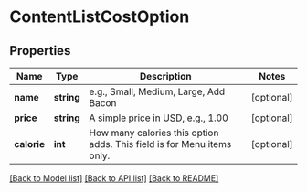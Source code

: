 # ContentListCostOption

## Properties
Name | Type | Description | Notes
------------ | ------------- | ------------- | -------------
**name** | **string** | e.g., Small, Medium, Large, Add Bacon | [optional] 
**price** | **string** | A simple price in USD, e.g., 1.00 | [optional] 
**calorie** | **int** | How many calories this option adds. This field is for Menu items only. | [optional] 

[[Back to Model list]](../README.md#documentation-for-models) [[Back to API list]](../README.md#documentation-for-api-endpoints) [[Back to README]](../README.md)



